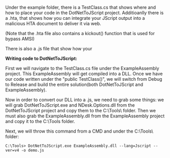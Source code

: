 Under the example folder, there is a TestClass.cs that shows where and how to place your code in the DotNetToJScript project. Additioanlly there is a .hta, that shows how you can integrate your JScript output into a malicious HTA document to deliver it via web.

(Note that the .hta file also contains a kickout() function that is used for bypass AMSI)

There is also a .js file that show how your

**Writing code to DotNetToJScript:**

First we will navigate to the TestClass.cs file under the ExampleAssembly project. This ExampleAssembly will get compiled into a DLL. Once we have our code written under the "public TestClass()", we will switch from Debug to Release and build the entire solution(both DotNetToJScript and ExampleAssembly).

Now in order to convert our DLL into a .js, we need to grab some things: we will grab DotNetToJScript.exe and NDesk.Options.dll from the DotNetToJScript project and copy them to the C:\Tools\ folder. Then we must also grab the ExampleAssembly.dll from the ExampleAssembly project and copy it to the C:\Tools folder.

Next, we will throw this command from a CMD and under the C:\Tools\ folder:

```
C:\Tools> DotNetToJScript.exe ExampleAssembly.dll --lang=Jscript --ver=v4 -o demo.js
```
